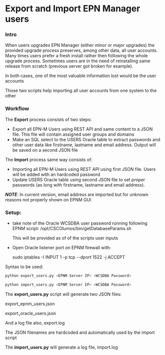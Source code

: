 # Export and Import EPN Manager users

### Intro
When users upgrades EPN Manager (either minor or major upgrades) the provided upgrade process preserves, 
among other data, all user accounts. Many times users prefer a fresh install rather then following 
the whole upgrade process. Sometimes users are in the need of reinstalling same release from scratch 
(previous server got broken for example).

In both cases, one of the most valuable information lost would be the user accounts

Those two scripts help importing all user accounts from one system to the other

### Workflow
The **Export** process consists of two steps:

- Export all EPN-M Users using REST API and same content to a JSON file. This file will contain 
assigned user groups and domains 
- Make an SQL select to the USERS Oracle table to extract passwords and other user data like 
firstname, lastname and email address. Output will be saved on a second JSON file

The **Import** process same way consists of:

- Importing all EPN-M Users using REST API using first JSON file. Users will be added with an 
hardcoded password
- Update USERS Oracle table using second JSON file to set proper passwords (as long with firstname, 
lastname and email address). 

***NOTE***: In current version, email address are imported but for unknown 
reasons not properly shown on EPNM GUI

### Setup:

- take note of the Oracle WCSDBA user password running following EPNM script:
	/opt/CSCOlumos/bin/getDatabaseParams.sh
	
	This will be provided as of of the scripts user inputs

- Open Oracle listener port on EPNM firewall with:

	sudo iptables -I INPUT 1 -p tcp --dport 1522 -j ACCEPT

Syntax to be used:
```python
python export_users.py <EPNM Server IP> <WCSDBA Password>

python import_users.py <EPNM Server IP> <WCSDBA Password>
```

The **export_users.py** script will generate two JSON files:

export_epnm_users.json

export_oracle_users.json

And a log file also, export.log

The JSON filenames are hardcoded and automatically used by the import script

The **import_users.py** will generate a log file, import.log